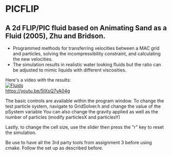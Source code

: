 # PICFLIP

## A 2d FLIP/PIC fluid based on Animating Sand as a Fluid (2005), Zhu and Bridson. 
* Programmed methods for transferring velocities between a MAC grid and particles, solving the incompressibility constraint, and calculating the new velocities.  
* The simulation results in realistic water looking fluids but the ratio can be adjusted to mimic liquids with different viscosities. 

Here's a video with the results:  
[![Fluids](https://img.youtube.com/vi/5IXsQ7yA04g/maxresdefault.jpg)](https://youtu.be/5IXsQ7yA04g "FLIP Fluids")  
https://youtu.be/5IXsQ7yA04g

The basic controls are available within the program window. 
To change the test particle system, navigate to GridSolver.h and change the value of the pSystem variable
You can also change the gravity applied as well as the number of particles (modify particlesX and particlesY)

Lastly, to change the cell size, use the slider then press the "r" key to reset the simulation.

Be use to have all the 3rd party tools from assignment 3 before using cmake. Follow the set up as described before.

 
